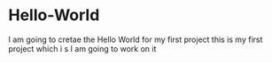 # Hello-World
I am going to cretae the Hello World for my first project
this is my first project which i s I am going to work on it
